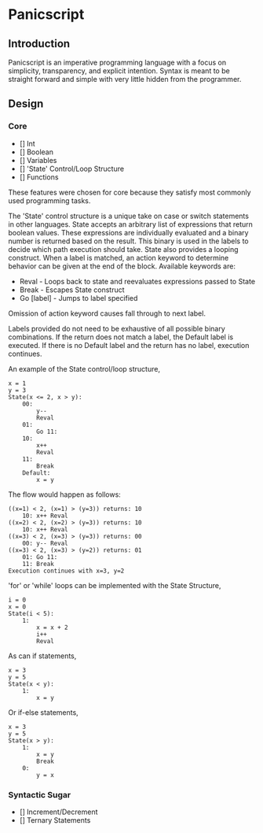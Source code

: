 # Panicscript

## Introduction

Panicscript is an imperative programming language with a focus on simplicity, transparency, and explicit intention.
Syntax is meant to be straight forward and simple with very little hidden from the programmer.

## Design

### Core
- [] Int
- [] Boolean
- [] Variables
- [] 'State' Control/Loop Structure
- [] Functions

These features were chosen for core because they satisfy most commonly used programming tasks.

The 'State' control structure is a unique take on case or switch statements in other languages. State accepts an
arbitrary list of expressions that return boolean values. These expressions are individually evaluated and a binary
number is returned based on the result. This binary is used in the labels to decide which path execution should take.
State also provides a looping construct. When a label is matched, an action keyword to determine behavior can be given
at the end of the block.
Available keywords are:

- Reval			- Loops back to state and reevaluates expressions passed to State
- Break			- Escapes State construct
- Go [label]	- Jumps to label specified

Omission of action keyword causes fall through to next label.

Labels provided do not need to be exhaustive of all possible binary combinations. If the return does not match a label,
the Default label is executed. If there is no Default label and the return has no label, execution continues.

An example of the State control/loop structure,

	x = 1
	y = 3
	State(x <= 2, x > y):
		00:
			y--
			Reval
		01:
			Go 11:
		10:
			x++
			Reval
		11:
			Break
		Default:
			x = y

The flow would happen as follows:

	((x=1) < 2, (x=1) > (y=3)) returns: 10
		10: x++ Reval
	((x=2) < 2, (x=2) > (y=3)) returns: 10
		10: x++ Reval
	((x=3) < 2, (x=3) > (y=3)) returns: 00
		00: y-- Reval
	((x=3) < 2, (x=3) > (y=2)) returns: 01
		01: Go 11:
		11: Break
	Execution continues with x=3, y=2

'for' or 'while' loops can be implemented with the State Structure,

	i = 0
	x = 0
	State(i < 5):
		1:
			x = x + 2
			i++
			Reval

As can if statements,

	x = 3
	y = 5
	State(x < y):
		1:
			x = y

Or if-else statements,

	x = 3
	y = 5
	State(x > y):
		1:
			x = y
			Break
		0:
			y = x


### Syntactic Sugar
- [] Increment/Decrement
- [] Ternary Statements
